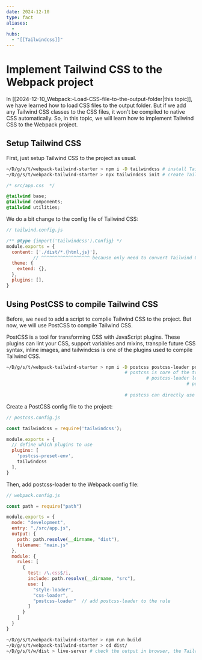 ```yaml
---
date: 2024-12-10
type: fact
aliases:
  -
hubs:
  - "[[Tailwindcss]]"
---
```


# Implement Tailwind CSS to the Webpack project

In [[2024-12-10_Webpack:-Load-CSS-file-to-the-output-folder|this topic]], we have learned how to load CSS files to the output folder. But if we add any Tailwind CSS classes to the CSS files, it won't be compiled to native CSS automatically. So, in this topic, we will learn how to implement Tailwind CSS to the Webpack project.

## Setup Tailwind CSS

First, just setup Tailwind CSS to the project as usual.

```bash
~/D/g/s/t/webpack-tailwind-starter > npm i -D tailwindcss # install Tailwind CSS
~/D/g/s/t/webpack-tailwind-starter > npx tailwindcss init # create Tailwind CSS config file
```

```css
/* src/app.css  */

@tailwind base;
@tailwind components;
@tailwind utilities;

```
We do a bit change to the config file of Tailwind CSS:
```js
// tailwind.config.js

/** @type {import('tailwindcss').Config} */
module.exports = {
  content: ['./dist/*.{html,js}'],
          // ^^^^^^^^^^^^^^^^^^ because only need to convert Tailwind CSS classes in the output folder
  theme: {
    extend: {},
  },
  plugins: [],
}

```

## Using PostCSS to compile Tailwind CSS

Before, we need to add a script to complie Tailwind CSS to the project. But now, we will use PostCSS to compile Tailwind CSS.

PostCSS is a tool for transforming CSS with JavaScript plugins. These plugins can lint your CSS, support variables and mixins, transpile future CSS syntax, inline images, and tailwindcss is one of the plugins used to compile Tailwind CSS.

```bash
~/D/g/s/t/webpack-tailwind-starter > npm i -D postcss postcss-loader postcss-preset-env
                                            # postcss is core of the tool
                                                    # postcss-loader let Webpack to use PostCSS to load CSS files
                                                                   # postcss-preset-env is a PostCSS plugin for transforming CSS for future syntax
                        
                                            # postcss can directly use `tailwindcss` as its plugin
```
Create a PostCSS config file to the project:

```js
// postcss.config.js

const tailwindcss = require('tailwindcss');

module.exports = {
  // define which plugins to use
  plugins: [
    'postcss-preset-env',
    tailwindcss
  ],
}
```

Then, add postcss-loader to the Webpack config file:

```js
// webpack.config.js

const path = require("path")

module.exports = {
  mode: "development",
  entry: "./src/app.js",
  output: {
    path: path.resolve(__dirname, "dist"),
    filename: "main.js"
  },
  module: {
    rules: [
      {
        test: /\.css$/i,
        include: path.resolve(__dirname, "src"),
        use: [
          "style-loader",
          "css-loader",
          "postcss-loader"  // add postcss-loader to the rule
        ]
      }
    ]
  }
}
```
```bash
~/D/g/s/t/webpack-tailwind-starter > npm run build
~/D/g/s/t/webpack-tailwind-starter > cd dist/
~/D/g/s/t/w/dist > live-server # check the output in browser, the Tailwind CSS styles are applied

```
